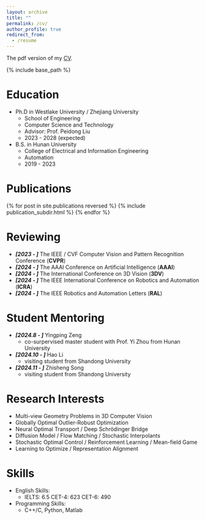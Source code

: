 ```yaml
---
layout: archive
title: ""
permalink: /cv/
author_profile: true
redirect_from:
  - /resume
---
```


The pdf version of my [CV](https://bangyan101.github.io/files/cv.pdf). 

{% include base_path %}

Education
======
* Ph.D in Westlake University / Zhejiang University
  * School of Engineering
  * Computer Science and Technology
  * Advisor: Prof. Peidong Liu
  * 2023 - 2028 (expected)
* B.S. in Hunan University
  * College of Electrical and Information Engineering
  * Automation
  * 2019 - 2023

Publications
======
<style style="text/css"> .hoverTable{ width:85%; border-collapse:collapse; border: 0px; } .hoverTable td{ padding:7px; border:#4e95f4 0px solid; } /* Define the default color for all the table rows */ .hoverTable tr{} /* Define the hover highlight color for the table row */ .hoverTable tr:hover { background-color: #f7f7f7; } </style> {% for post in site.publications reversed %} {% include publication_subdir.html %} {% endfor %}



 
  
Reviewing
======
* ***[2023 - ]*** The IEEE / CVF Computer Vision and Pattern Recognition Conference (**CVPR**)
* ***[2024 - ]*** The AAAI Conference on Artificial Intelligence (**AAAI**)
* ***[2024 - ]*** The International Conference on 3D Vision (**3DV**)
* ***[2024 - ]*** The IEEE International Conference on Robotics and Automation (**ICRA**)
* ***[2024 - ]*** The IEEE Robotics and Automation Letters (**RAL**)


Student Mentoring
======
* ***[2024.8 - ]*** Yingping Zeng
  * co-surpervised master student with Prof. Yi Zhou from Hunan University
* ***[2024.10 - ]*** Hao Li
  * visiting student from Shandong University  
* ***[2024.11 - ]*** Zhisheng Song
  * visiting student from Shandong University  


Research Interests
======
* Multi-view Geometry Problems in 3D Computer Vision
* Globally Optimal Outlier-Robust Optimization
* Neural Optimal Transport / Deep Schrödinger Bridge
* Diffusion Model / Flow Matching / Stochastic Interpolants
* Stochastic Optimal Control / Reinforcement Learning / Mean-field Game 
* Learning to Optimize / Representation Alignment 

Skills
======
* English Skills:
  * IELTS: 6.5  CET-4: 623 CET-6: 490
* Programming Skills:
  * C++/C, Python, Matlab
